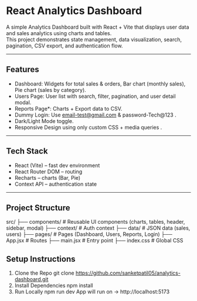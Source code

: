 #  React Analytics Dashboard

A simple Analytics Dashboard built with React + Vite that displays user data and sales analytics using charts and tables.  
This project demonstrates state management, data visualization, search, pagination, CSV export, and authentication flow.  

---

##  Features
-  Dashboard: Widgets for total sales & orders, Bar chart (monthly sales), Pie chart (sales by category).  
-  Users Page: User list with search, filter, pagination, and user detail modal.  
-  Reports Page*: Charts + Export data to CSV.  
-  Dummy Login: Use email-test@gmail.com & password-Tech@123 .  
-  Dark/Light Mode toggle.  
-  Responsive Design using only custom CSS + media queries .  

---

##  Tech Stack
- React (Vite) – fast dev environment  
- React Router DOM – routing  
- Recharts – charts (Bar, Pie)  
- Context API – authentication state  

---

##  Project Structure
src/
├── components/ # Reusable UI components (charts, tables, header, sidebar, modal)
├── context/ # Auth context
├── data/ # JSON data (sales, users)
├── pages/ # Pages (Dashboard, Users, Reports, Login)
├── App.jsx # Routes
├── main.jsx # Entry point
├── index.css # Global CSS

##  Setup Instructions

1. Clone the Repo
   git clone https://github.com/sanketpatil05/analytics-dashboard.git
2. Install Dependencies
   npm install
3. Run Locally
   npm run dev
App will run on → http://localhost:5173

